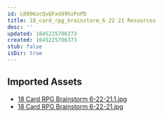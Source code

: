 ```yaml
---
id: L0096zcQvQFxd49hzPoPD
title: 18_card_rpg_brainstorm_6 22 21 Resources
desc: ''
updated: 1645225706373
created: 1645225706373
stub: false
isDir: true
---
```

## Imported Assets
- [18 Card RPG Brainstorm 6-22-21.1.jpg](/assets/18-card-rpg-brainstorm-6-22-21-Tegqt0KF8rNE.jpg)
- [18 Card RPG Brainstorm 6-22-21.jpg](/assets/18-card-rpg-brainstorm-6-22-21-I6cc1OlYWQFe.jpg)
